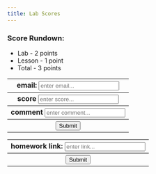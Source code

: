 ```yaml
---
title: Lab Scores
---
```


### Score Rundown:

- Lab - 2 points
- Lesson - 1 point
- Total - 3 points


<html>
  <div id="scores">
  </div>
  <div id="scoringInput">
  <table id="gradesInput">
  <tr>
  <th>
  <span>email:</span>
  <input
  autocomplete="off"
  type="email"
  id="email"
  name="email"
  placeholder="enter email..."
  />
  </th>
  </tr>
  <tr>
  <th>
  <span>score</span>
  <input
  autocomplete="off"
  type="text"
  id="score"
  name="score"
  placeholder="enter score..."
  />
  </th>
  </tr>
  <tr>
  <th>
  <span>comment</span>
  <input
  autocomplete="off"
  type="text"
  id="comment"
  name="comment"
  placeholder="enter comment..."
  />
  </th>
  </tr>
  <tr>
  <th>
  <button
  class="btn"
  type="submit"
  value="Submit"
  onclick="submitScore();"
  >
  Submit
  </button>
  </th>
  </tr>
  </table>
  </div> 
  <div id="homework">
  <table id="hwInput">
  <tr>
  <th>
  <span>homework link:</span>
  <input
  autocomplete="on"
  type="text"
  id="hwLink"
  name="hwLink"
  placeholder="enter link..."
  />
  </th>
  </tr>
  <th>
  <button
  class="btn"
  type="submit"
  value="Submit"
  onclick="submitHW();"
  >
  Submit
  </button>
  </th>
  </tr>
  </table>
  </div> 
</html>

<script>
    document.getElementById("gradesInput").style.display = "none";
    if(sessionStorage.getItem("role") == "ROLE_ADMIN"){
      document.getElementById("gradesInput").style.display = "block";
    } else if (sessionStorage.getItem("role") == null || sessionStorage.getItem("role") == "ROLE_USER"){
      document.getElementById("gradesInput").style.display = "none";
    } else {
      document.getElementById("gradesInput").style.display = "none";
    }

    document.getElementById("hwInput").style.display = "none";
    if(sessionStorage.getItem("role") == "ROLE_ADMIN"){
      document.getElementById("hwInput").style.display = "none";
    } else if (sessionStorage.getItem("role") == "ROLE_USER"){
      document.getElementById("hwInput").style.display = "block";
    } else {
      document.getElementById("hwInput").style.display = "none";
    }

    // submit homework of user
    function submitHW(){
      var emailValue = sessionStorage.getItem("email");
      var assignmentName = "homework";
      var linkValue = document.getElementById("hwLink").value;
      
      var myHeaders = new Headers();

      myHeaders.append("Content-Type", "application/json");

      var data = { email: emailValue, assignment: assignmentName, link: linkValue};

      var requestOptions = {
        method: 'POST',
        headers: myHeaders,
        mode: 'cors',
        cache: 'default', 
        credentials: 'include',
        redirect: 'manual',
        body: JSON.stringify(data)
      };

      fetch(
        "https://abopsc-backend.dontntntnt.de/api/grading/submitHW",
        requestOptions
      )
        .then((response) => response.text())
        .then((text) => {
          console.log(text);
          // window.location.href = "https://deimie.github.io/temp/pages/scoringtemp.html";
        })
        .catch((error) => console.log("error", error));

    }

    // submit scores of user (TODO: can put inputs into table)
    function submitScore(){
      var emailValue = document.getElementById("email").value;
      var assignmentName = "homework";
      var scoreValue = document.getElementById("score").value;
      var commentValue = document.getElementById("comment").value;

      console.log(emailValue);
      console.log(scoreValue);
      console.log(commentValue);

      var myHeaders = new Headers();
      myHeaders.append("Content-Type", "application/json");

      var data = { email: emailValue, assignment: assignmentName, score: scoreValue, comment: commentValue };

      var requestOptions = {
        method: 'POST',
        headers: myHeaders,
        mode: 'cors',
        cache: 'default', 
        credentials: 'include',
        redirect: 'manual',
        body: JSON.stringify(data)
      };

      fetch(
        "https://abopsc-backend.dontntntnt.de/api/grading/updateGrade",
        requestOptions
      )
        .then((response) => response.text())
        .then((text) => {
          console.log(text);
          // window.location.href = "https://deimie.github.io/temp/pages/scoringtemp.html";
        })
        .catch((error) => console.log("error", error));

    }

    // iterates through array and creates tr's and td's for each index
    function makeTableHTML(people) {
        var result = "<table>";
        result += "<thead><tr><th>Name</th><th>Email</th><th>Score</th><th>Comment</th><th>Status</th></thead><tbody>";
        // Create header row. Better way to do this?
        //for (var i = 0; i < array.length; i++) {
        for (var i = people.length-1; i > 0; i--) {
            result += "<tr>";
            for (var j = 2; j < people[i].length; j++) {
                if(people[i][j] == null){
                  result += "<td> </td>";
                }else{
                  result += "<td>"+ people[i][j]+"</td>";   
                }
                if((j == people[i].length-1) && ((people[i][people[i].length-1]) != null)){
                  result += "<td>Submitted</td>";
                } else if ((j == people[i].length-1)){
                  result += "<td>Not Turned In</td>";
                }
            }   
            result += "</tr>";
        }   
        result += "</tbody></table>";
        document.getElementById("scores").innerHTML = result;
    }

    const url = "https://abopsc-backend.dontntntnt.de";

    async function initializeTable() {
        var myHeaders = new Headers();
        myHeaders.append("Content-Type", "application/json");

        var requestOptions = {
          method: 'GET',
          headers: myHeaders,
          mode: 'cors',
          cache: 'default', 
          credentials: 'include',
          redirect: 'manual',
        };

        var objects = [["id","name", "email", "homeworkScore", "comment"]];

        try{
          const response = await fetch(
            url + `/api/person/all`, requestOptions
          );
          
          const data = await response.json();
          console.log(data);

          for (var i in data) {
            var person = data[i];
            if(person.roles[0].name == 'ROLE_USER'){
              console.log(person.name);
              console.log(person.email);

              var requestOptions2 = {
                  method: 'POST',
                  headers: myHeaders,
                  mode: 'cors',
                  cache: 'default', 
                  credentials: 'include',
                  redirect: 'manual',
                  body: JSON.stringify({ email: person.email })
                };  
            
                const response2 = await fetch(url + '/api/grading/grades', requestOptions2);
                const data2 = await response2.json();
                  for (var j in data2){
                    var grade = data2[j];
                    var personGradeArray = [];
                    personGradeArray.push(grade.id);
                    personGradeArray.push(grade.link);
                    personGradeArray.push(grade.person.name);
                    personGradeArray.push(grade.person.email);
                    personGradeArray.push(grade.points.toString());
                    personGradeArray.push(grade.comment);
                    console.log(personGradeArray);
                    objects.push(personGradeArray);
                  }              
              }
            }    
      } catch {
        console.log("failed"); // probably can pass through response
      }

        console.log(objects);
        return objects;
    }

    async function userTable(){
      var myHeaders = new Headers();
      myHeaders.append("Content-Type", "application/json");

      var requestOptions2 = {
        method: 'POST',
        headers: myHeaders,
        mode: 'cors',
        cache: 'default', 
        credentials: 'include',
        redirect: 'manual',
        body: JSON.stringify({ email: sessionStorage.getItem("email") })
      };  

      var objects = [["id","name", "homeworkScore", "comment"]];
  
      const response2 = await fetch(url + '/api/grading/grades', requestOptions2);
      const data2 = await response2.json();

      for (var j in data2){
        var grade = data2[j];
        var personGradeArray = [];
        personGradeArray.push(grade.id);
        personGradeArray.push(grade.link);
        personGradeArray.push(grade.person.name);
        personGradeArray.push(grade.person.email);
        personGradeArray.push(grade.points.toString());
        personGradeArray.push(grade.comment);
        console.log(personGradeArray);
        objects.push(personGradeArray);
      }   

      return objects;
    }

    if(sessionStorage.getItem("role") == "ROLE_ADMIN"){
      initializeTable().then(result => {
        makeTableHTML(result);
      })
    }

    if(sessionStorage.getItem("role") == "ROLE_USER"){
      userTable().then(result => {
        makeTableHTML(result);
      })
    }
</script>
